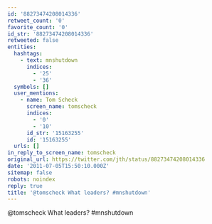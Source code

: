 ```yaml
---
id: '88273474208014336'
retweet_count: '0'
favorite_count: '0'
id_str: '88273474208014336'
retweeted: false
entities:
  hashtags:
    - text: mnshutdown
      indices:
        - '25'
        - '36'
  symbols: []
  user_mentions:
    - name: Tom Scheck
      screen_name: tomscheck
      indices:
        - '0'
        - '10'
      id_str: '15163255'
      id: '15163255'
  urls: []
in_reply_to_screen_name: tomscheck
original_url: https://twitter.com/jth/status/88273474208014336
date: '2011-07-05T15:50:10.000Z'
sitemap: false
robots: noindex
reply: true
title: '@tomscheck What leaders? #mnshutdown'
---
```


@tomscheck What leaders? #mnshutdown